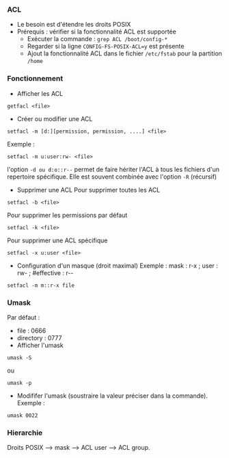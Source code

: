 ### ACL
- Le besoin est d'étendre les droits POSIX
- Prérequis : vérifier si la fonctionnalité ACL est supportée
  - Exécuter la commande : ``` grep ACL /boot/config-* ```
  - Regarder si la ligne ``` CONFIG-FS-POSIX-ACL=y ``` est présente
  - Ajout la fonctionnalité ACL dans le fichier ``` /etc/fstab ``` pour la partition ``` /home ```

### Fonctionnement
- Afficher les ACL
```
getfacl <file>
```
- Créer ou modifier une ACL
```
setfacl -m [d:][permission, permission, ....] <file>
```
Exemple : 
```
setfacl -m u:user:rw- <file>
```
l'option ``` -d ou d:o::r-- ``` permet de faire hériter l'ACL à tous les fichiers d'un repertoire spécifique. Elle est souvent combinée avec l'option ``` -R ``` (récursif)
- Supprimer une ACL
Pour supprimer toutes les ACL
```
setfacl -b <file>
```
Pour supprimer les permissions par défaut
```
setfacl -k <file> 
```
Pour supprimer une ACL spécifique
```
setfacl -x u:user <file>
```
- Configuration d'un masque (droit maximal)
Exemple : mask : r-x ; user : rw- ; #effective : r--
```
setfacl -m m::r-x file
```
### Umask
Par défaut :
- file : 0666
- directory : 0777
- Afficher l'umask
```
umask -S
```
ou 
```
umask -p
```
- Modififer l'umask (soustraire la valeur préciser dans la commande). Exemple :
```
umask 0022
```
### Hierarchie 
Droits POSIX --> mask --> ACL user --> ACL group.
